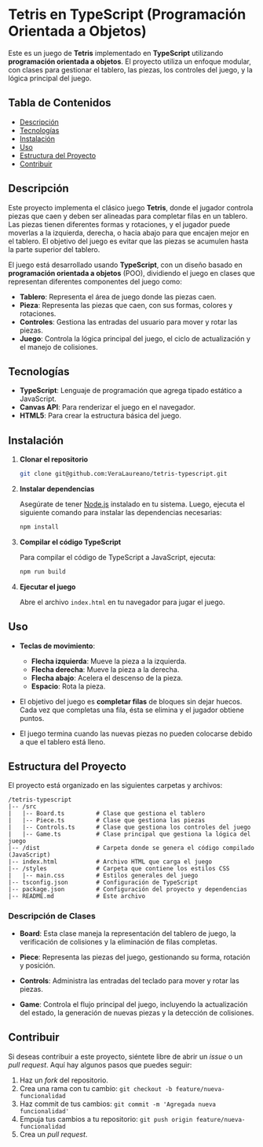 # Tetris en TypeScript (Programación Orientada a Objetos)

Este es un juego de **Tetris** implementado en **TypeScript** utilizando **programación orientada a objetos**. El proyecto utiliza un enfoque modular, con clases para gestionar el tablero, las piezas, los controles del juego, y la lógica principal del juego.

## Tabla de Contenidos

- [Descripción](#descripción)
- [Tecnologías](#tecnologías)
- [Instalación](#instalación)
- [Uso](#uso)
- [Estructura del Proyecto](#estructura-del-proyecto)
- [Contribuir](#contribuir)

## Descripción

Este proyecto implementa el clásico juego **Tetris**, donde el jugador controla piezas que caen y deben ser alineadas para completar filas en un tablero. Las piezas tienen diferentes formas y rotaciones, y el jugador puede moverlas a la izquierda, derecha, o hacia abajo para que encajen mejor en el tablero. El objetivo del juego es evitar que las piezas se acumulen hasta la parte superior del tablero.

El juego está desarrollado usando **TypeScript**, con un diseño basado en **programación orientada a objetos** (POO), dividiendo el juego en clases que representan diferentes componentes del juego como:

- **Tablero**: Representa el área de juego donde las piezas caen.
- **Pieza**: Representa las piezas que caen, con sus formas, colores y rotaciones.
- **Controles**: Gestiona las entradas del usuario para mover y rotar las piezas.
- **Juego**: Controla la lógica principal del juego, el ciclo de actualización y el manejo de colisiones.

## Tecnologías

- **TypeScript**: Lenguaje de programación que agrega tipado estático a JavaScript.
- **Canvas API**: Para renderizar el juego en el navegador.
- **HTML5**: Para crear la estructura básica del juego.

## Instalación

1. **Clonar el repositorio**

   ```bash
   git clone git@github.com:VeraLaureano/tetris-typescript.git
   ```

2. **Instalar dependencias**

   Asegúrate de tener [Node.js](https://nodejs.org/) instalado en tu sistema. Luego, ejecuta el siguiente comando para instalar las dependencias necesarias:

   ```bash
   npm install
   ```

3. **Compilar el código TypeScript**

   Para compilar el código de TypeScript a JavaScript, ejecuta:

   ```bash
   npm run build
   ```

4. **Ejecutar el juego**

   Abre el archivo `index.html` en tu navegador para jugar el juego.

## Uso

- **Teclas de movimiento**:
  - **Flecha izquierda**: Mueve la pieza a la izquierda.
  - **Flecha derecha**: Mueve la pieza a la derecha.
  - **Flecha abajo**: Acelera el descenso de la pieza.
  - **Espacio**: Rota la pieza.

- El objetivo del juego es **completar filas** de bloques sin dejar huecos. Cada vez que completas una fila, ésta se elimina y el jugador obtiene puntos.

- El juego termina cuando las nuevas piezas no pueden colocarse debido a que el tablero está lleno.

## Estructura del Proyecto

El proyecto está organizado en las siguientes carpetas y archivos:

```
/tetris-typescript
|-- /src
|   |-- Board.ts         # Clase que gestiona el tablero
|   |-- Piece.ts         # Clase que gestiona las piezas
|   |-- Controls.ts      # Clase que gestiona los controles del juego
|   |-- Game.ts          # Clase principal que gestiona la lógica del juego
|-- /dist                # Carpeta donde se genera el código compilado (JavaScript)
|-- index.html           # Archivo HTML que carga el juego
|-- /styles              # Carpeta que contiene los estilos CSS
|   |-- main.css         # Estilos generales del juego
|-- tsconfig.json        # Configuración de TypeScript
|-- package.json         # Configuración del proyecto y dependencias
|-- README.md            # Este archivo
```

### Descripción de Clases

- **Board**: Esta clase maneja la representación del tablero de juego, la verificación de colisiones y la eliminación de filas completas.
  
- **Piece**: Representa las piezas del juego, gestionando su forma, rotación y posición.

- **Controls**: Administra las entradas del teclado para mover y rotar las piezas.

- **Game**: Controla el flujo principal del juego, incluyendo la actualización del estado, la generación de nuevas piezas y la detección de colisiones.

## Contribuir

Si deseas contribuir a este proyecto, siéntete libre de abrir un *issue* o un *pull request*. Aquí hay algunos pasos que puedes seguir:

1. Haz un *fork* del repositorio.
2. Crea una rama con tu cambio: `git checkout -b feature/nueva-funcionalidad`
3. Haz commit de tus cambios: `git commit -m 'Agregada nueva funcionalidad'`
4. Empuja tus cambios a tu repositorio: `git push origin feature/nueva-funcionalidad`
5. Crea un *pull request*.
